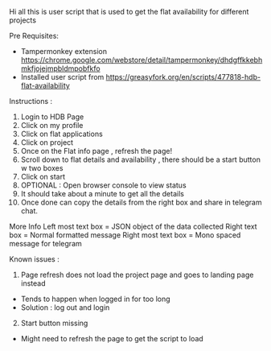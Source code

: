 Hi all this is user script that is used to get the flat availability for different projects

Pre Requisites:
- Tampermonkey extension https://chrome.google.com/webstore/detail/tampermonkey/dhdgffkkebhmkfjojejmpbldmpobfkfo
- Installed user script from  https://greasyfork.org/en/scripts/477818-hdb-flat-availability

 Instructions :
 1. Login to HDB Page
 2. Click on my profile
 3. Click on flat applications
 4. Click on project
 5. Once on the Flat info page , refresh the page!
 6. Scroll down to flat details and availability , there should be a start button w two boxes
 7. Click on start
 8. OPTIONAL : Open browser console to view status
 9. It should take about a minute to get all the details
 10. Once done can copy the details from the right box and share in telegram chat.

More Info
Left most text box = JSON object of the data collected
Right text box = Normal formatted message
Right most text box = Mono spaced message for telegram

Known issues :
1. Page refresh does not load the project page and goes to landing page instead
 - Tends to happen when logged in for too long
 - Solution : log out and login
2. Start button missing
 - Might need to refresh the page to get the script to load